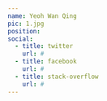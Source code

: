```yaml
---
name: Yeoh Wan Qing
pic: 1.jpg
position: 
social:
  - title: twitter
    url: #
  - title: facebook
    url: #
  - title: stack-overflow
    url: #
---
```

